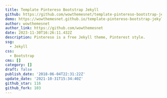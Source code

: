 ```yaml
---
title: Template Pintereso Bootstrap Jekyll
github: https://github.com/wowthemesnet/template-pintereso-bootstrap-jekyll
demo: https://wowthemesnet.github.io/template-pintereso-bootstrap-jekyll/
author: wowthemesnet
author_link: https://github.com/wowthemesnet
date: 2023-11-30T16:26:11.432Z
description: Pintereso is a free Jekyll theme, Pinterest style.
ssg:
  - Jekyll
css:
  - Bootstrap
cms: []
category: []
draft: false
publish_date: '2018-06-04T22:31:22Z'
update_date: '2021-10-31T15:34:40Z'
github_star: 116
github_fork: 103
---
```

